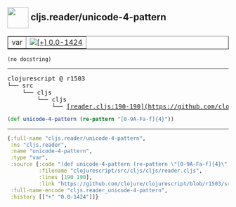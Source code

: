 ## <img width="48px" valign="middle" src="http://i.imgur.com/Hi20huC.png"> cljs.reader/unicode-4-pattern

 <table border="1">
<tr>
<td>var</td>
<td><a href="https://github.com/cljsinfo/api-refs/tree/0.0-1424"><img valign="middle" alt="[+] 0.0-1424" src="https://img.shields.io/badge/+-0.0--1424-lightgrey.svg"></a> </td>
</tr>
</table>

 <samp>
</samp>

```
(no docstring)
```

---

 <pre>
clojurescript @ r1503
└── src
    └── cljs
        └── cljs
            └── <ins>[reader.cljs:190-190](https://github.com/clojure/clojurescript/blob/r1503/src/cljs/cljs/reader.cljs#L190-L190)</ins>
</pre>

```clj
(def unicode-4-pattern (re-pattern "[0-9A-Fa-f]{4}"))
```


---

```clj
{:full-name "cljs.reader/unicode-4-pattern",
 :ns "cljs.reader",
 :name "unicode-4-pattern",
 :type "var",
 :source {:code "(def unicode-4-pattern (re-pattern \"[0-9A-Fa-f]{4}\"))",
          :filename "clojurescript/src/cljs/cljs/reader.cljs",
          :lines [190 190],
          :link "https://github.com/clojure/clojurescript/blob/r1503/src/cljs/cljs/reader.cljs#L190-L190"},
 :full-name-encode "cljs.reader_unicode-4-pattern",
 :history [["+" "0.0-1424"]]}

```
